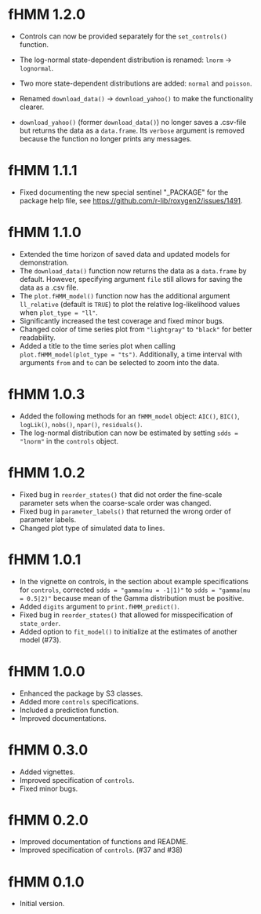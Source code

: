 # fHMM 1.2.0

* Controls can now be provided separately for the `set_controls()` function.

* The log-normal state-dependent distribution is renamed: `lnorm` -> `lognormal`.

* Two more state-dependent distributions are added: `normal` and `poisson`.

* Renamed `download_data()` -> `download_yahoo()` to make the functionality clearer.

* `download_yahoo()` (former `download_data()`) no longer saves a .csv-file but returns the data as a `data.frame`. Its `verbose` argument is removed because the function no longer prints any messages.

# fHMM 1.1.1

* Fixed documenting the new special sentinel "_PACKAGE" for the package help file, see https://github.com/r-lib/roxygen2/issues/1491.

# fHMM 1.1.0

* Extended the time horizon of saved data and updated models for demonstration.
* The `download_data()` function now returns the data as a `data.frame` by default. However, specifying argument `file` still allows for saving the data as a .csv file.
* The `plot.fHMM_model()` function now has the additional argument `ll_relative` (default is `TRUE`) to plot the relative log-likelihood values when `plot_type = "ll"`.
* Significantly increased the test coverage and fixed minor bugs.
* Changed color of time series plot from `"lightgray"` to `"black"` for better readability.
* Added a title to the time series plot when calling `plot.fHMM_model(plot_type = "ts")`. Additionally, a time interval with arguments `from` and `to` can be selected to zoom into the data.

# fHMM 1.0.3

* Added the following methods for an `fHMM_model` object: `AIC()`, `BIC()`, `logLik()`, `nobs()`, `npar()`, `residuals()`.
* The log-normal distribution can now be estimated by setting `sdds = "lnorm"` in the `controls` object.

# fHMM 1.0.2

* Fixed bug in `reorder_states()` that did not order the fine-scale parameter sets when the coarse-scale order was changed.
* Fixed bug in `parameter_labels()` that returned the wrong order of parameter labels.
* Changed plot type of simulated data to lines.

# fHMM 1.0.1

* In the vignette on controls, in the section about example specifications for `controls`, corrected `sdds = "gamma(mu = -1|1)"` to `sdds = "gamma(mu = 0.5|2)"` because mean of the Gamma distribution must be positive.
* Added `digits` argument to `print.fHMM_predict()`.
* Fixed bug in `reorder_states()` that allowed for misspecification of `state_order`.
* Added option to `fit_model()` to initialize at the estimates of another model (#73).

# fHMM 1.0.0

* Enhanced the package by S3 classes.
* Added more `controls` specifications.
* Included a prediction function.
* Improved documentations.

# fHMM 0.3.0

* Added vignettes.
* Improved specification of `controls`.
* Fixed minor bugs.

# fHMM 0.2.0

* Improved documentation of functions and README.
* Improved specification of `controls`. (#37 and #38)

# fHMM 0.1.0

* Initial version.